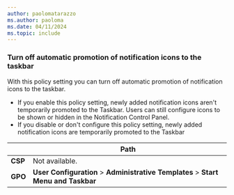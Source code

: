 ```yaml
---
author: paolomatarazzo
ms.author: paoloma
ms.date: 04/11/2024
ms.topic: include
---
```


### Turn off automatic promotion of notification icons to the taskbar

With this policy setting you can turn off automatic promotion of notification icons to the taskbar.

- If you enable this policy setting, newly added notification icons aren't temporarily promoted to the Taskbar. Users can still configure icons to be shown or hidden in the Notification Control Panel.
- If you disable or don't configure this policy setting, newly added notification icons are temporarily promoted to the Taskbar

|  | Path |
|--|--|
| **CSP** | Not available. |
| **GPO** | **User Configuration** > **Administrative Templates** > **Start Menu and Taskbar** |
